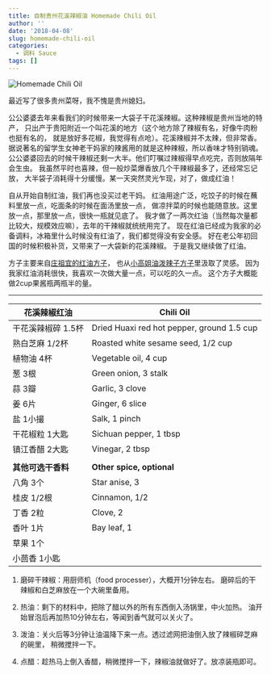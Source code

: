 ```yaml
---
title: 自制贵州花溪辣椒油 Homemade Chili Oil
author: ''
date: '2018-04-08'
slug: homemade-chili-oil
categories:
  - 调料 Sauce
tags: []
---
```


![Homemade Chili Oil](/img/2018-04-08-chili-oil.jpg)

最近写了很多贵州菜呀，我不愧是贵州媳妇。

公公婆婆去年来看我们的时候带来一大袋子干花溪辣椒。这种辣椒是贵州当地的特产，
只出产于贵阳附近一个叫花溪的地方（这个地方除了辣椒有名，好像牛肉粉也挺有名的，
就是放好多花椒，我觉得有点呛）。花溪辣椒并不太辣，但非常香。
据说著名的留学生女神老干妈家的辣酱用的就是这种辣椒，所以香味才特别销魂。
公公婆婆回去的时候干辣椒还剩一大半。他们叮嘱过辣椒得早点吃完，否则放隔年会生虫。
我虽然平时也喜辣，但一般炒菜爆香放几个干辣椒最多了，还经常忘记放，
大半袋子消耗得十分缓慢。某一天突然灵光乍现，对了，做成红油！

自从开始自制红油，我们再也没买过老干妈。
红油用途广泛，吃饺子的时候在蘸料里放一点，吃面条的时候在面汤里放一点，
做凉拌菜的时候也能随意放。这里放一点，那里放一点，很快一瓶就见底了。
我才做了一两次红油（当然每次量都比较大，规模效应嘛），去年的干辣椒就统统用完了。
现在红油已经成为我家的必备调料，冰箱里什么时候没有红油了，我们都觉得没有安全感。
好在老公年初回国的时候积极补货，又带来了一大袋新的花溪辣椒。
于是我又继续做了红油。

方子主要来自[庄祖宜的红油方子](https://www.youtube.com/watch?v=UMB_zSbON00)，
也从[小高姐油泼辣子方子](https://www.youtube.com/watch?v=liyy9eb2xb0)里汲取了灵感。
因为我家红油消耗很快，我喜欢一次做大量一点，可以吃的久一点。
这个方子大概能做2cup果酱瓶两瓶半的量。

___
|花溪辣椒红油                           |Chili Oil            |
|---------------------------------------|-------------------------|
|干花溪辣椒碎 1.5杯                     |Dried Huaxi red hot pepper, ground 1.5 cup       |
|熟白芝麻 1/2杯                         |Roasted white sesame seed, 1/2 cup       |
|植物油 4杯                             |Vegetable oil, 4 cup       |
|葱 3根                                 |Green onion, 3 stalk      |
|蒜 3瓣                                 |Garlic, 3 clove       |
|姜 6片                                 |Ginger, 6 slice       |
|盐 1小撮                               |Salk, 1 pinch   |
|干花椒粒 1大匙                         |Sichuan pepper, 1 tbsp       |
|镇江香醋 2大匙                             |Vinegar, 2 tbsp       |
|                                       |             |
|**其他可选干香料**                     |**Other spice, optional**             |
|八角 3个                               |Star anise, 3             |
|桂皮 1/2根                             |Cinnamon, 1/2           |
|丁香 2粒                               |Clove, 2          |
|香叶 1片                               |Bay leaf, 1             |
|草果 1个                               |             |
|小茴香 1小匙                           |             |

1. 磨碎干辣椒：用厨师机（food processer），大概开1分钟左右。
磨碎后的干辣椒和白芝麻放在一个大碗里备用。

2. 热油：剩下的材料中，把除了醋以外的所有东西倒入汤锅里，中火加热。
油开始冒泡后再加热10分钟左右，等闻到香气就可以关火了。

3. 泼油：关火后等3分钟让油温降下来一点。透过滤网把油倒入放了辣椒碎芝麻的碗里，
稍微搅拌一下。

4. 点醋：趁热马上倒入香醋，稍微搅拌一下，辣椒油就做好了。放凉装瓶即可。


